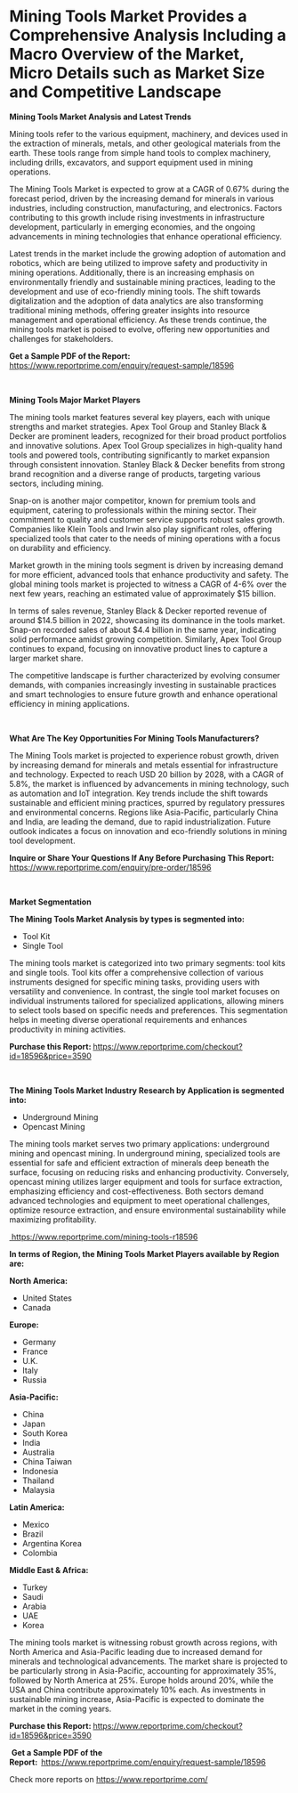 <p><h1>Mining Tools Market Provides a Comprehensive Analysis Including a Macro Overview of the Market, Micro Details such as Market Size and Competitive Landscape</h1></p><p><strong>Mining Tools Market Analysis and Latest Trends</strong></p>
<p><p>Mining tools refer to the various equipment, machinery, and devices used in the extraction of minerals, metals, and other geological materials from the earth. These tools range from simple hand tools to complex machinery, including drills, excavators, and support equipment used in mining operations.</p><p>The Mining Tools Market is expected to grow at a CAGR of 0.67% during the forecast period, driven by the increasing demand for minerals in various industries, including construction, manufacturing, and electronics. Factors contributing to this growth include rising investments in infrastructure development, particularly in emerging economies, and the ongoing advancements in mining technologies that enhance operational efficiency.</p><p>Latest trends in the market include the growing adoption of automation and robotics, which are being utilized to improve safety and productivity in mining operations. Additionally, there is an increasing emphasis on environmentally friendly and sustainable mining practices, leading to the development and use of eco-friendly mining tools. The shift towards digitalization and the adoption of data analytics are also transforming traditional mining methods, offering greater insights into resource management and operational efficiency. As these trends continue, the mining tools market is poised to evolve, offering new opportunities and challenges for stakeholders.</p></p>
<p><strong>Get a Sample PDF of the Report:&nbsp;</strong> <a href="https://www.reportprime.com/enquiry/request-sample/18596?utm_campaign=3326&utm_medium=2&utm_source=Github&utm_content=ia&utm_term=19032025&utm_id=mining-tools">https://www.reportprime.com/enquiry/request-sample/18596</a></p>
<p>&nbsp;</p>
<p><strong>Mining Tools Major Market Players</strong></p>
<p><p>The mining tools market features several key players, each with unique strengths and market strategies. Apex Tool Group and Stanley Black & Decker are prominent leaders, recognized for their broad product portfolios and innovative solutions. Apex Tool Group specializes in high-quality hand tools and powered tools, contributing significantly to market expansion through consistent innovation. Stanley Black & Decker benefits from strong brand recognition and a diverse range of products, targeting various sectors, including mining.</p><p>Snap-on is another major competitor, known for premium tools and equipment, catering to professionals within the mining sector. Their commitment to quality and customer service supports robust sales growth. Companies like Klein Tools and Irwin also play significant roles, offering specialized tools that cater to the needs of mining operations with a focus on durability and efficiency.</p><p>Market growth in the mining tools segment is driven by increasing demand for more efficient, advanced tools that enhance productivity and safety. The global mining tools market is projected to witness a CAGR of 4-6% over the next few years, reaching an estimated value of approximately $15 billion.</p><p>In terms of sales revenue, Stanley Black & Decker reported revenue of around $14.5 billion in 2022, showcasing its dominance in the tools market. Snap-on recorded sales of about $4.4 billion in the same year, indicating solid performance amidst growing competition. Similarly, Apex Tool Group continues to expand, focusing on innovative product lines to capture a larger market share.</p><p>The competitive landscape is further characterized by evolving consumer demands, with companies increasingly investing in sustainable practices and smart technologies to ensure future growth and enhance operational efficiency in mining applications.</p></p>
<p>&nbsp;</p>
<p><strong>What Are The Key Opportunities For Mining Tools Manufacturers?</strong></p>
<p><p>The Mining Tools market is projected to experience robust growth, driven by increasing demand for minerals and metals essential for infrastructure and technology. Expected to reach USD 20 billion by 2028, with a CAGR of 5.8%, the market is influenced by advancements in mining technology, such as automation and IoT integration. Key trends include the shift towards sustainable and efficient mining practices, spurred by regulatory pressures and environmental concerns. Regions like Asia-Pacific, particularly China and India, are leading the demand, due to rapid industrialization. Future outlook indicates a focus on innovation and eco-friendly solutions in mining tool development.</p></p>
<p><strong>Inquire or Share Your Questions If Any Before Purchasing This Report:</strong> <a href="https://www.reportprime.com/enquiry/pre-order/18596?utm_campaign=3326&utm_medium=2&utm_source=Github&utm_content=ia&utm_term=19032025&utm_id=mining-tools">https://www.reportprime.com/enquiry/pre-order/18596</a></p>
<p>&nbsp;</p>
<p><strong>Market Segmentation</strong></p>
<p><strong>The Mining Tools Market Analysis by types is segmented into:</strong></p>
<p><ul><li>Tool Kit</li><li>Single Tool</li></ul></p>
<p><p>The mining tools market is categorized into two primary segments: tool kits and single tools. Tool kits offer a comprehensive collection of various instruments designed for specific mining tasks, providing users with versatility and convenience. In contrast, the single tool market focuses on individual instruments tailored for specialized applications, allowing miners to select tools based on specific needs and preferences. This segmentation helps in meeting diverse operational requirements and enhances productivity in mining activities.</p></p>
<p><strong>Purchase this Report:&nbsp;</strong><a href="https://www.reportprime.com/checkout?id=18596&price=3590&utm_campaign=3326&utm_medium=2&utm_source=Github&utm_content=ia&utm_term=19032025&utm_id=mining-tools">https://www.reportprime.com/checkout?id=18596&price=3590</a></p>
<p>&nbsp;</p>
<p><strong>The Mining Tools Market Industry Research by Application is segmented into:</strong></p>
<p><ul><li>Underground Mining</li><li>Opencast Mining</li></ul></p>
<p><p>The mining tools market serves two primary applications: underground mining and opencast mining. In underground mining, specialized tools are essential for safe and efficient extraction of minerals deep beneath the surface, focusing on reducing risks and enhancing productivity. Conversely, opencast mining utilizes larger equipment and tools for surface extraction, emphasizing efficiency and cost-effectiveness. Both sectors demand advanced technologies and equipment to meet operational challenges, optimize resource extraction, and ensure environmental sustainability while maximizing profitability.</p></p>
<p><a href="https://www.reportprime.com/mining-tools-r18596?utm_campaign=3326&utm_medium=2&utm_source=Github&utm_content=ia&utm_term=19032025&utm_id=mining-tools">&nbsp;https://www.reportprime.com/mining-tools-r18596</a></p>
<p><strong>In terms of Region, the Mining Tools Market Players available by Region are:</strong></p>
<p>
    <p> <strong> North America: </strong>
        <ul>
            <li>United States</li>
            <li>Canada</li>
        </ul>
        </p> 
    <p> <strong> Europe: </strong>
        <ul>
            <li>Germany</li>
            <li>France</li>
            <li>U.K.</li>
            <li>Italy</li>
            <li>Russia</li>
        </ul>
        </p> 
    <p> <strong> Asia-Pacific: </strong>
        <ul>
            <li>China</li>
            <li>Japan</li>
            <li>South Korea</li>
            <li>India</li>
            <li>Australia</li>
            <li>China Taiwan</li>
            <li>Indonesia</li>
            <li>Thailand</li>
            <li>Malaysia</li>
        </ul>
        </p> 
    <p> <strong> Latin America: </strong>
        <ul>
            <li>Mexico</li>
            <li>Brazil</li>
            <li>Argentina Korea</li>
            <li>Colombia</li>
        </ul>
        </p> 
    <p> <strong> Middle East & Africa: </strong>
        <ul>
            <li>Turkey</li>
            <li>Saudi</li>
            <li>Arabia</li>
            <li>UAE</li>
            <li>Korea</li>
        </ul>
    </p>
    </p>
<p><p>The mining tools market is witnessing robust growth across regions, with North America and Asia-Pacific leading due to increased demand for minerals and technological advancements. The market share is projected to be particularly strong in Asia-Pacific, accounting for approximately 35%, followed by North America at 25%. Europe holds around 20%, while the USA and China contribute approximately 10% each. As investments in sustainable mining increase, Asia-Pacific is expected to dominate the market in the coming years.</p></p>
<p><strong>Purchase this Report: </strong><a href="https://www.reportprime.com/checkout?id=18596&price=3590&utm_campaign=3326&utm_medium=2&utm_source=Github&utm_content=ia&utm_term=19032025&utm_id=mining-tools">https://www.reportprime.com/checkout?id=18596&price=3590</a></p>
<p>&nbsp;<strong>Get a Sample PDF of the Report:&nbsp;&nbsp;</strong><a href="https://www.reportprime.com/enquiry/request-sample/18596?utm_campaign=3326&utm_medium=2&utm_source=Github&utm_content=ia&utm_term=19032025&utm_id=mining-tools">https://www.reportprime.com/enquiry/request-sample/18596</a></p>
<p><strong></strong></p>
<p>Check more reports on <a href="https://www.reportprime.com/?utm_campaign=3326&utm_medium=2&utm_source=Github&utm_content=ia&utm_term=19032025&utm_id=mining-tools">https://www.reportprime.com/</a></p>